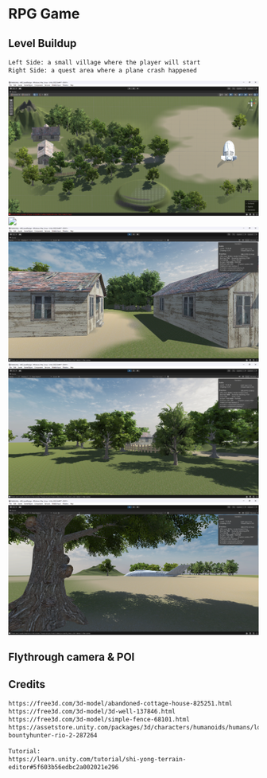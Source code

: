 # RPG Game
## Level Buildup
```
Left Side: a small village where the player will start
Right Side: a quest area where a plane crash happened
```
![](Screenshots/far_camera.png)
![](Screenshots/village.png)
![](Screenshots/houses.png)
![](Screenshots/fence.png)
![](Screenshots/plane.png)

## Flythrough camera & POI


## Credits
```
https://free3d.com/3d-model/abandoned-cottage-house-825251.html
https://free3d.com/3d-model/3d-well-137846.html
https://free3d.com/3d-model/simple-fence-68101.html
https://assetstore.unity.com/packages/3d/characters/humanoids/humans/lowpoly-bountyhunter-rio-2-287264

Tutorial:
https://learn.unity.com/tutorial/shi-yong-terrain-editor#5f603b56edbc2a002021e296
```

